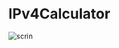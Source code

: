 # IPv4Calculator
![scrin](https://user-images.githubusercontent.com/44508145/208188252-4a97ed5c-aa2b-46a7-b8a5-bc0c0f687f4f.jpg)
